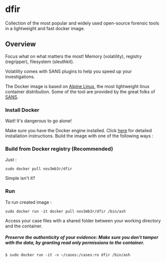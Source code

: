 # dfir
Collection of the most popular and widely used open-source forensic tools in a lightweight and fast docker image.

## Overview
Focus what on what matters the most! Memory (volatility), registry (regripper), filesystem (sleuthkit). 

Volatility comes with SANS plugins to help you speed up your investigations.

The Docker image is based on [Alpine Linux](https://hub.docker.com/_/alpine/), the most lightweight linux container distribution.
Some of the tool are provided by the great folks of [SANS](https://github.com/sans-dfir). 

### Install Docker
Wait! It's dangerous to go alone! 

Make sure you have the Docker engine installed. Click [here](https://docs.docker.com/install/) for detailed installation instructions.
Build the image with one of the following ways :

### Build from Docker registry (Recommended)
Just :
```
sudo docker pull nov3mb3r/dfir
```
Simple isn't it?

### Run 
To run created image :
```
sudo docker run -it docker pull nov3mb3r/dfir /bin/ash
```
Access your case files with a shared folder between your working directory and the container.

##### Preserve the authenticity of your evidence: Make sure you don't tamper with the data, by granting read only permissions to the container. 
```
$ sudo docker run -it -v ~/cases:/cases:ro dfir /bin/ash 
```
